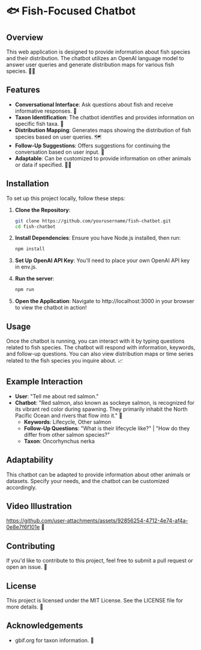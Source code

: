 # 🐟 Fish-Focused Chatbot

## Overview

This web application is designed to provide information about fish species and their distribution. The chatbot utilizes an OpenAI language model to answer user queries and generate distribution maps for various fish species. 🌊🐠

## Features

- **Conversational Interface**: Ask questions about fish and receive informative responses. 💬
- **Taxon Identification**: The chatbot identifies and provides information on specific fish taxa. 🦈
- **Distribution Mapping**: Generates maps showing the distribution of fish species based on user queries. 🗺️
- **Follow-Up Suggestions**: Offers suggestions for continuing the conversation based on user input. 🔄
- **Adaptable**: Can be customized to provide information on other animals or data if specified. 🦋🐾

## Installation

To set up this project locally, follow these steps:

1. **Clone the Repository**:
   ```bash
   git clone https://github.com/yourusername/fish-chatbot.git
   cd fish-chatbot
   ```
2. **Install Dependencies**: Ensure you have Node.js installed, then run:
   ```bash
   npm install
   ```

3. **Set Up OpenAI API Key**: You'll need to place your own OpenAI API key in env.js. 
   
4. **Run the server**:
   ```bash
   npm run
   ```   
5. **Open the Application**: Navigate to http://localhost:3000 in your browser to view the chatbot in action! 

## Usage

Once the chatbot is running, you can interact with it by typing questions related to fish species. The chatbot will respond with information, keywords, and follow-up questions. You can also view distribution maps or time series related to the fish species you inquire about. 📈

## Example Interaction

- **User**: "Tell me about red salmon."  
- **Chatbot**: "Red salmon, also known as sockeye salmon, is recognized for its vibrant red color during spawning. They primarily inhabit the North Pacific Ocean and rivers that flow into it." 🌊 
  - **Keywords**: Lifecycle, Other salmon
  - **Follow-Up Questions**: "What is their lifecycle like?" | "How do they differ from other salmon species?"   
  - **Taxon**: Oncorhynchus nerka    

## Adaptability

This chatbot can be adapted to provide information about other animals or datasets. Specify your needs, and the chatbot can be customized accordingly. 

## Video Illustration

https://github.com/user-attachments/assets/92856254-4712-4e74-af4a-0e8e7f6f101e 🎥

## Contributing

If you'd like to contribute to this project, feel free to submit a pull request or open an issue. 🙌

## License

This project is licensed under the MIT License. See the LICENSE file for more details. 📜

## Acknowledgements

- gbif.org for taxon information. 🌿
